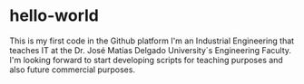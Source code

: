 # hello-world
This is my first code in the Github platform
I'm an Industrial Engineering that teaches IT at the Dr. José Matías Delgado University´s Engineering Faculty. I'm looking forward to start developing scripts for teaching purposes and also future commercial purposes.
